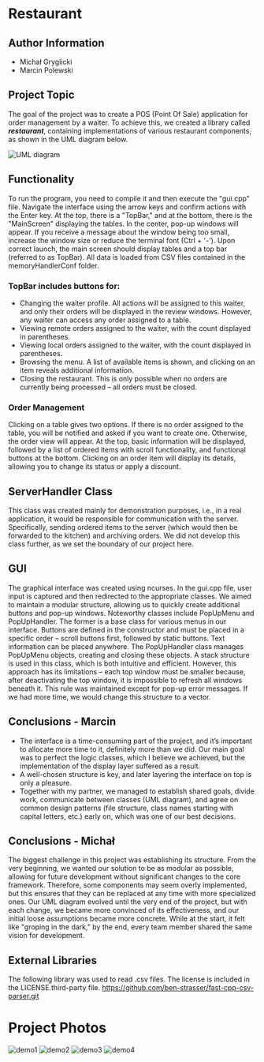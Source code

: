 # Restaurant
## Author Information
- Michał Gryglicki
- Marcin Polewski

## Project Topic
The goal of the project was to create a POS (Point Of Sale) application for order management by a waiter. To achieve this, we created a library called ***restaurant***, containing implementations of various restaurant components, as shown in the UML diagram below.

![UML diagram](photos_for_readme/restaurant_uml.png)

## Functionality
To run the program, you need to compile it and then execute the "gui.cpp" file. Navigate the interface using the arrow keys and confirm actions with the Enter key. At the top, there is a "TopBar," and at the bottom, there is the "MainScreen" displaying the tables. In the center, pop-up windows will appear. If you receive a message about the window being too small, increase the window size or reduce the terminal font (Ctrl + '-'). Upon correct launch, the main screen should display tables and a top bar (referred to as TopBar). All data is loaded from CSV files contained in the memoryHandlerConf folder.

### TopBar includes buttons for:
- Changing the waiter profile. All actions will be assigned to this waiter, and only their orders will be displayed in the review windows. However, any waiter can access any order assigned to a table.
- Viewing remote orders assigned to the waiter, with the count displayed in parentheses.
- Viewing local orders assigned to the waiter, with the count displayed in parentheses.
- Browsing the menu. A list of available items is shown, and clicking on an item reveals additional information.
- Closing the restaurant. This is only possible when no orders are currently being processed – all orders must be closed.

### Order Management
Clicking on a table gives two options. If there is no order assigned to the table, you will be notified and asked if you want to create one. Otherwise, the order view will appear. At the top, basic information will be displayed, followed by a list of ordered items with scroll functionality, and functional buttons at the bottom. Clicking on an order item will display its details, allowing you to change its status or apply a discount.

## ServerHandler Class
This class was created mainly for demonstration purposes, i.e., in a real application, it would be responsible for communication with the server. Specifically, sending ordered items to the server (which would then be forwarded to the kitchen) and archiving orders. We did not develop this class further, as we set the boundary of our project here.

## GUI
The graphical interface was created using ncurses. In the gui.cpp file, user input is captured and then redirected to the appropriate classes. We aimed to maintain a modular structure, allowing us to quickly create additional buttons and pop-up windows. Noteworthy classes include PopUpMenu and PopUpHandler. The former is a base class for various menus in our interface. Buttons are defined in the constructor and must be placed in a specific order – scroll buttons first, followed by static buttons. Text information can be placed anywhere. The PopUpHandler class manages PopUpMenu objects, creating and closing these objects. A stack structure is used in this class, which is both intuitive and efficient. However, this approach has its limitations – each top window must be smaller because, after deactivating the top window, it is impossible to refresh all windows beneath it. This rule was maintained except for pop-up error messages. If we had more time, we would change this structure to a vector.

## Conclusions - Marcin
- The interface is a time-consuming part of the project, and it’s important to allocate more time to it, definitely more than we did. Our main goal was to perfect the logic classes, which I believe we achieved, but the implementation of the display layer suffered as a result.
- A well-chosen structure is key, and later layering the interface on top is only a pleasure.
- Together with my partner, we managed to establish shared goals, divide work, communicate between classes (UML diagram), and agree on common design patterns (file structure, class names starting with capital letters, etc.) early on, which was one of our best decisions.

## Conclusions - Michał
The biggest challenge in this project was establishing its structure. From the very beginning, we wanted our solution to be as modular as possible, allowing for future development without significant changes to the core framework. Therefore, some components may seem overly implemented, but this ensures that they can be replaced at any time with more specialized ones. Our UML diagram evolved until the very end of the project, but with each change, we became more convinced of its effectiveness, and our initial loose assumptions became more concrete. While at the start, it felt like "groping in the dark," by the end, every team member shared the same vision for development.

## External Libraries
The following library was used to read .csv files. The license is included in the LICENSE.third-party file. https://github.com/ben-strasser/fast-cpp-csv-parser.git

# Project Photos
![demo1](photos_for_readme/demo1.png)
![demo2](photos_for_readme/demo2.png)
![demo3](photos_for_readme/demo3.png)
![demo4](photos_for_readme/demo4.png)
